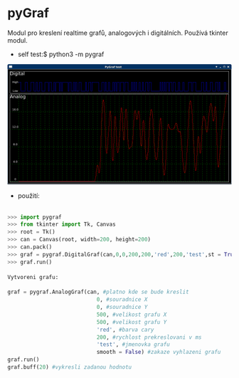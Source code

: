 # pyGraf

Modul pro kreslení realtime grafů, analogových i digitálních.
Používá tkinter modul.

* self test:$ python3 -m pygraf

![Alt tag](./pygraf_test.png?raw=true "pygraf.py")

* použití:

```python

>>> import pygraf
>>> from tkinter import Tk, Canvas
>>> root = Tk()
>>> can = Canvas(root, width=200, height=200)
>>> can.pack()
>>> graf = pygraf.DigitalGraf(can,0,0,200,200,'red',200,'test',st = True)
>>> graf.run()

Vytvoreni grafu:

graf = pygraf.AnalogGraf(can, #platno kde se bude kreslit
                            0, #souradnice X
                            0, #souradnice Y
                            500, #velikost grafu X
                            500, #velikost grafu Y
                            'red', #barva cary
                            200, #rychlost prekreslovani v ms
                            'test', #jmenovka grafu
                            smooth = False) #zakaze vyhlazeni grafu
graf.run()
graf.buff(20) #vykresli zadanou hodnotu

```
